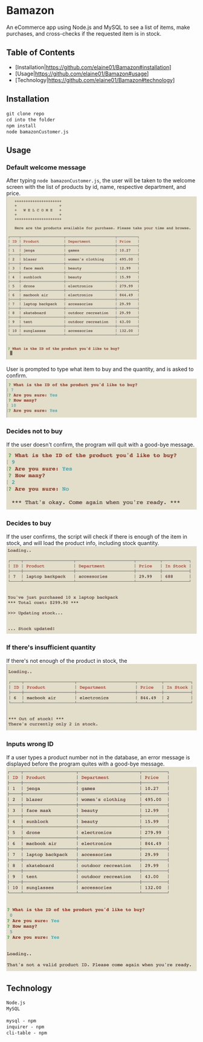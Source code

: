 # Bamazon

An eCommerce app using Node.js and MySQL to see a list of items, make purchases, and cross-checks if the requested item is in stock.

## Table of Contents
* [Installation|https://github.com/elaine01/Bamazon#installation]
* [Usage|https://github.com/elaine01/Bamazon#usage]
* [Technology|https://github.com/elaine01/Bamazon#technology]

## Installation
```
git clone repo
cd into the folder
npm install
node bamazonCustomer.js
```

## Usage

### Default welcome message
After typing ```node bamazonCustomer.js```, the user will be taken to the welcome screen with the list of products by id, name, respective department, and price.
![welcome image](https://github.com/elaine01/Bamazon/blob/master/assets/Screen%20Shot%202018-02-08%20at%2010.22.48%20PM.png)

User is prompted to type what item to buy and the quantity, and is asked to confirm.
![prompt image](https://github.com/elaine01/Bamazon/blob/master/assets/Screen%20Shot%202018-02-08%20at%2010.26.38%20PM.png)

### Decides not to buy
If the user doesn't confirm, the program will quit with a good-bye message.
![not sure](https://github.com/elaine01/Bamazon/blob/master/assets/Screen%20Shot%202018-02-08%20at%2010.45.06%20PM.png)

### Decides to buy
If the user confirms, the script will check if there is enough of the item in stock, and will load the product info, including stock quantity. 
![purchased](https://github.com/elaine01/Bamazon/blob/master/assets/Screen%20Shot%202018-02-08%20at%2010.27.25%20PM.png)

### If there's insufficient quantity
If there's not enough of the product in stock, the 
![out of stock](https://github.com/elaine01/Bamazon/blob/master/assets/Screen%20Shot%202018-02-08%20at%2010.28.03%20PM.png)

### Inputs wrong ID
If a user types a product number not in the database, an error message is displayed before the program quites with a good-bye message.
![wrong id](https://github.com/elaine01/Bamazon/blob/master/assets/Screen%20Shot%202018-02-08%20at%2010.34.35%20PM.png)

## Technology
```
Node.js
MySQL

mysql - npm
inquirer - npm
cli-table - npm
```

